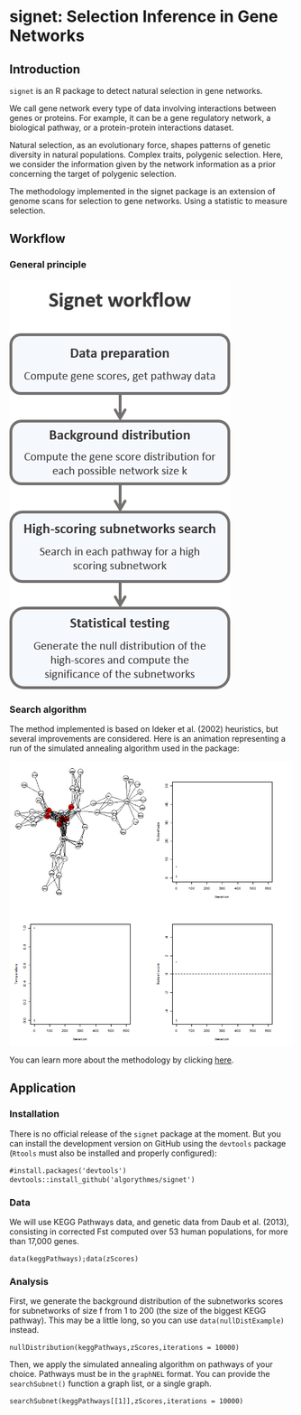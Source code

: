 # signet: Selection Inference in Gene Networks

## Introduction

`signet` is an R package to detect natural selection in gene networks.

We call gene network every type of data involving interactions
between genes or proteins. For example, it can be a gene regulatory network, 
a biological pathway, or a protein-protein interactions dataset.

Natural selection, as an evolutionary force, shapes patterns of genetic
diversity in natural populations. 
Complex traits, polygenic selection. 
Here, we consider the information given by the
network information as a prior concerning the target of polygenic selection.

The methodology implemented in the signet package is an extension of 
genome scans for selection to gene networks. Using a statistic to measure
selection.

## Workflow

### General principle

![workflow](misc/workflow.png)

### Search algorithm

The method implemented is based on Ideker et al. (2002) heuristics, 
but several improvements are considered. Here is an animation representing a 
run of the simulated annealing algorithm used in the package:

![simulatedAnnealing](misc/anim_50fps.gif)

You can learn more about the methodology by clicking [here](misc/methodo.md).

## Application

### Installation

There is no official release of the `signet` package at the moment. 
But you can install the development version on GitHub using the `devtools` 
package (`Rtools` must also be installed and properly configured):

```
#install.packages('devtools')
devtools::install_github('algorythmes/signet')
```

### Data

We will use KEGG Pathways data, and genetic data from Daub et al. (2013), 
consisting in corrected Fst computed over 53 human populations, 
for more than 17,000 genes.

```
data(keggPathways);data(zScores)
```

### Analysis

First, we generate the background distribution of the subnetworks scores 
for subnetworks of size f from 1 to 200 (the size of the biggest KEGG pathway). 
This may be a little long, so you can use `data(nullDistExample)` instead.

```
nullDistribution(keggPathways,zScores,iterations = 10000)
```
Then, we apply the simulated annealing algorithm 
on pathways of your choice. Pathways must be in the `graphNEL` format. 
You can provide the `searchSubnet()` function a graph list, or a single graph.

```
searchSubnet(keggPathways[[1]],zScores,iterations = 10000)
```

